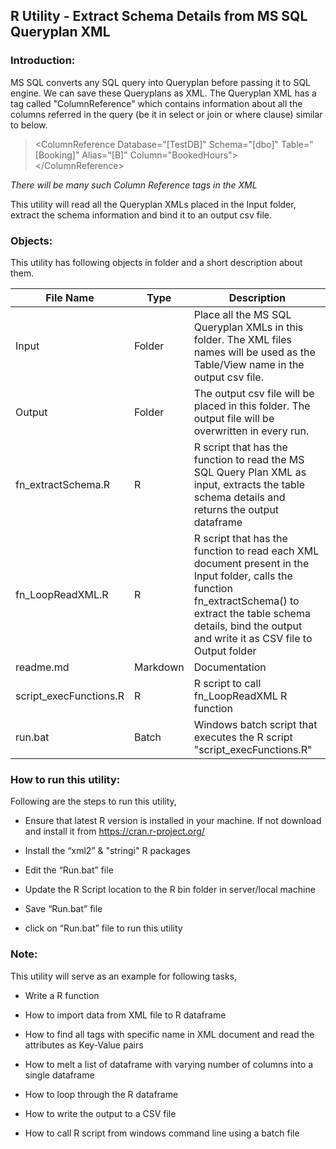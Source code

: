 ## R Utility - Extract Schema Details from MS SQL Queryplan XML

### Introduction:

MS SQL converts any SQL query into Queryplan before passing it to SQL engine. We can save these Queryplans as XML. 
The Queryplan XML has a tag called "ColumnReference" which contains information about all the columns referred in the query (be it in select or join or where clause) similar to below.

> &lt;ColumnReference Database="[TestDB]" Schema="[dbo]" Table="[Booking]" Alias="[B]" Column="BookedHours"&gt; &lt;/ColumnReference&gt;

*There will be many such Column Reference tags in the XML*

This utility will read all the Queryplan XMLs placed in the Input folder, extract the schema information and bind it to an output csv file. 

### Objects:

This utility has following objects in folder and a short description about them.


| File Name | Type | Description |
| --- | --- | --- |
| Input | Folder | Place all the MS SQL Queryplan XMLs in this folder. The XML files names will be used as the Table/View name in the output csv file. |
| Output | Folder | The output csv file will be placed in this folder. The output file will be overwritten in every run. |
| fn_extractSchema.R | R | R script that has the function to read the MS SQL Query Plan XML as input, extracts the table schema details and returns the output dataframe |
| fn_LoopReadXML.R | R | R script that has the function to read each XML document present in the Input folder, calls the function fn_extractSchema() to extract the table schema details, bind the output and write it as CSV file to Output folder |
| readme.md | Markdown | Documentation |
| script_execFunctions.R | R | R script to call fn_LoopReadXML R function |
| run.bat | Batch | Windows batch script that executes the R script \"script_execFunctions.R\" |

### How to run this utility:

Following are the steps to run this utility,

* Ensure that latest R version is installed in your machine. If not download and install it from <https://cran.r-project.org/> 

* Install the “xml2” & "stringi" R packages

* Edit the “Run.bat” file

* Update the R Script location to the R bin folder in server/local machine

* Save “Run.bat” file

* click on “Run.bat” file to run this utility

### Note:

This utility will serve as an example for following tasks,

* Write a R function

* How to import data from XML file to R dataframe

* How to find all tags with specific name in XML document and read the attributes as Key-Value pairs

* How to melt a list of dataframe with varying number of columns into a single dataframe

* How to loop through the R dataframe

* How to write the output to a CSV file

* How to call R script from windows command line using a batch file


